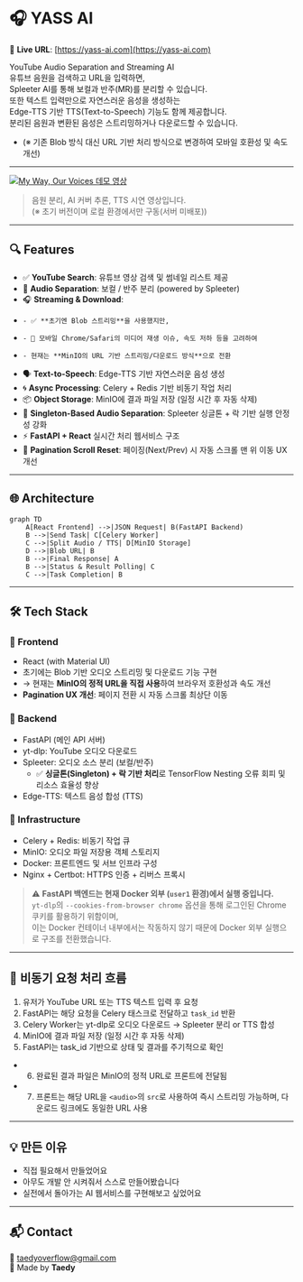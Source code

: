 # 🎧 YASS AI

🔗 **Live URL**: [https://yass-ai.com](https://yass-ai.com)

YouTube Audio Separation and Streaming AI  
유튜브 음원을 검색하고 URL을 입력하면,  
Spleeter AI를 통해 보컬과 반주(MR)를 분리할 수 있습니다.  
또한 텍스트 입력만으로 자연스러운 음성을 생성하는  
Edge-TTS 기반 TTS(Text-to-Speech) 기능도 함께 제공합니다.  
분리된 음원과 변환된 음성은 스트리밍하거나 다운로드할 수 있습니다.
- (※ 기존 Blob 방식 대신 URL 기반 처리 방식으로 변경하여 모바일 호환성 및 속도 개선)

---

[![My Way, Our Voices 데모 영상](http://img.youtube.com/vi/xch2Lzt14x4/0.jpg)](https://youtu.be/xch2Lzt14x4)

> 음원 분리, AI 커버 추론, TTS 시연 영상입니다.  
> (※ 초기 버전이며 로컬 환경에서만 구동(서버 미배포))

---

## 🔍 Features

- ✅ **YouTube Search**: 유튜브 영상 검색 및 썸네일 리스트 제공
- 🎤 **Audio Separation**: 보컬 / 반주 분리 (powered by Spleeter)
- 🎧 **Streaming & Download**: 
-     - ✅ **초기엔 Blob 스트리밍**을 사용했지만,
-     - 📱 모바일 Chrome/Safari의 미디어 재생 이슈, 속도 저하 등을 고려하여
-     - 현재는 **MinIO의 URL 기반 스트리밍/다운로드 방식**으로 전환
- 🗣️ **Text-to-Speech**: Edge-TTS 기반 자연스러운 음성 생성
- 🌀 **Async Processing**: Celery + Redis 기반 비동기 작업 처리
- 📦 **Object Storage**: MinIO에 결과 파일 저장 (일정 시간 후 자동 삭제)
- 🔁 **Singleton-Based Audio Separation**: Spleeter 싱글톤 + 락 기반 실행 안정성 강화
- ⚡ **FastAPI + React** 실시간 처리 웹서비스 구조
- 🔄 **Pagination Scroll Reset**: 페이징(Next/Prev) 시 자동 스크롤 맨 위 이동 UX 개선

---

## 🌐 Architecture

```mermaid
graph TD
    A[React Frontend] -->|JSON Request| B(FastAPI Backend)
    B -->|Send Task| C[Celery Worker]
    C -->|Split Audio / TTS| D[MinIO Storage]
    D -->|Blob URL| B
    B -->|Final Response| A
    B -->|Status & Result Polling| C
    C -->|Task Completion| B
```

---

## 🛠️ Tech Stack

### 🔹 Frontend

- React (with Material UI)
- 초기에는 Blob 기반 오디오 스트리밍 및 다운로드 기능 구현
- → 현재는 **MinIO의 정적 URL을 직접 사용**하여 브라우저 호환성과 속도 개선
- **Pagination UX 개선**: 페이지 전환 시 자동 스크롤 최상단 이동

### 🔹 Backend

- FastAPI (메인 API 서버)
- yt-dlp: YouTube 오디오 다운로드
- Spleeter: 오디오 소스 분리 (보컬/반주)
  - ✅ **싱글톤(Singleton) + 락 기반 처리**로 TensorFlow Nesting 오류 회피 및 리소스 효율성 향상
- Edge-TTS: 텍스트 음성 합성 (TTS)

### 🔹 Infrastructure

- Celery + Redis: 비동기 작업 큐
- MinIO: 오디오 파일 저장용 객체 스토리지
- Docker: 프론트엔드 및 서브 인프라 구성
- Nginx + Certbot: HTTPS 인증 + 리버스 프록시

> ⚠️ **FastAPI 백엔드는 현재 Docker 외부 (`user1` 환경)에서 실행 중입니다.**  
> `yt-dlp`의 `--cookies-from-browser chrome` 옵션을 통해 로그인된 Chrome 쿠키를 활용하기 위함이며,  
> 이는 Docker 컨테이너 내부에서는 작동하지 않기 때문에 Docker 외부 실행으로 구조를 전환했습니다.

---

## 🔁 비동기 요청 처리 흐름

1. 유저가 YouTube URL 또는 TTS 텍스트 입력 후 요청
2. FastAPI는 해당 요청을 Celery 태스크로 전달하고 `task_id` 반환
3. Celery Worker는 yt-dlp로 오디오 다운로드 → Spleeter 분리 or TTS 합성
4. MinIO에 결과 파일 저장 (일정 시간 후 자동 삭제)
5. FastAPI는 task_id 기반으로 상태 및 결과를 주기적으로 확인
- 6. 완료된 결과 파일은 MinIO의 정적 URL로 프론트에 전달됨
- 7. 프론트는 해당 URL을 `<audio>`의 `src`로 사용하여 즉시 스트리밍 가능하며,
      다운로드 링크에도 동일한 URL 사용

---

## 💡 만든 이유

- 직접 필요해서 만들었어요
- 아무도 개발 안 시켜줘서 스스로 만들어봤습니다
- 실전에서 돌아가는 AI 웹서비스를 구현해보고 싶었어요

---

## 📬 Contact

📧 [taedyoverflow@gmail.com](mailto:taedyoverflow@gmail.com)  
🧠 Made by **Taedy**